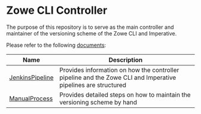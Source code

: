 # Zowe CLI Controller
The purpose of this repository is to serve as the main controller and maintainer of the versioning scheme of the Zowe CLI and Imperative.

Please refer to the following [documents](/docs/):

| Name | Description |
| ---- | ----------- |
| [JenkinsPipeline] | Provides information on how the controller pipeline and the Zowe CLI and Imperative pipelines are structured |
| [ManualProcess]   | Provides detailed steps on how to maintain the versioning scheme by hand |

[JenkinsPipeline]: JenkinsPipeline.md
[ManualProcess]: ManualProcess.md